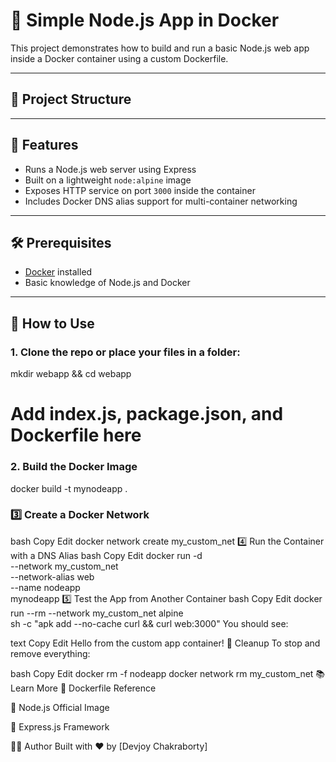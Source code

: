 # 🐳 Simple Node.js App in Docker

This project demonstrates how to build and run a basic Node.js web app inside a Docker container using a custom Dockerfile.

---

## 📁 Project Structure


---

## 🚀 Features

- Runs a Node.js web server using Express
- Built on a lightweight `node:alpine` image
- Exposes HTTP service on port `3000` inside the container
- Includes Docker DNS alias support for multi-container networking

---

## 🛠️ Prerequisites

- [Docker](https://www.docker.com/) installed
- Basic knowledge of Node.js and Docker

---

## 🧪 How to Use

### 1. Clone the repo or place your files in a folder:

mkdir webapp && cd webapp
# Add index.js, package.json, and Dockerfile here

### 2.  Build the Docker Image

 docker build -t mynodeapp .

### 3️⃣ Create a Docker Network
bash
Copy
Edit
docker network create my_custom_net
4️⃣ Run the Container with a DNS Alias
bash
Copy
Edit
docker run -d \
  --network my_custom_net \
  --network-alias web \
  --name nodeapp \
  mynodeapp
5️⃣ Test the App from Another Container
bash
Copy
Edit
docker run --rm --network my_custom_net alpine \
  sh -c "apk add --no-cache curl && curl web:3000"
You should see:

text
Copy
Edit
Hello from the custom app container!
🧼 Cleanup
To stop and remove everything:

bash
Copy
Edit
docker rm -f nodeapp
docker network rm my_custom_net
📚 Learn More
📝 Dockerfile Reference

🐳 Node.js Official Image

🚀 Express.js Framework

🧑‍💻 Author
Built with ❤️ by [Devjoy Chakraborty]